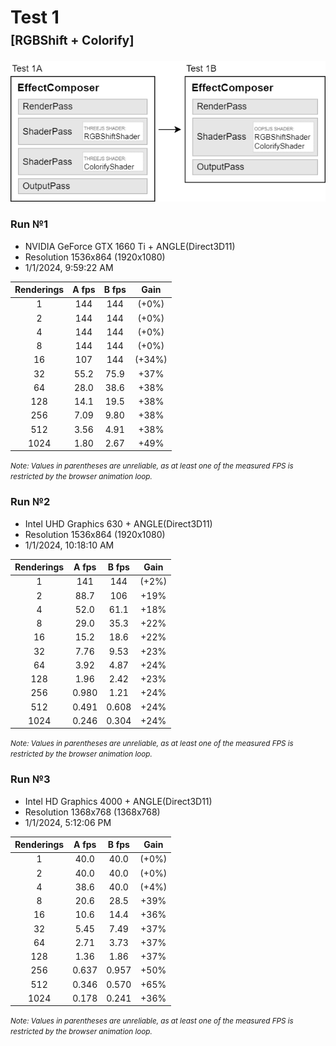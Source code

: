 # Test 1<br><small><small>[RGBShift + Colorify]</small></small>

<img src="test-1.png">

### Run №1

* NVIDIA GeForce GTX 1660 Ti + ANGLE(Direct3D11)
* Resolution 1536x864 (1920x1080)
* 1/1/2024, 9:59:22 AM

| Renderings | A fps | B fps | Gain |
| :-: | :-: | :-: | :-: |
| 1 | 144 | 144 | (+0%) |
| 2 | 144 | 144 | (+0%) |
| 4 | 144 | 144 | (+0%) |
| 8 | 144 | 144 | (+0%) |
| 16 | 107 | 144 | (+34%) |
| 32 | 55.2 | 75.9 | +37% |
| 64 | 28.0 | 38.6 | +38% |
| 128 | 14.1 | 19.5 | +38% |
| 256 | 7.09 | 9.80 | +38% |
| 512 | 3.56 | 4.91 | +38% |
| 1024 | 1.80 | 2.67 | +49% |

<small>*Note: Values in parentheses are unreliable, as at least
one of the measured FPS is restricted by the browser animation loop.*</small>




### Run №2

* Intel UHD Graphics 630 + ANGLE(Direct3D11)
* Resolution 1536x864 (1920x1080)
* 1/1/2024, 10:18:10 AM

| Renderings | A fps | B fps | Gain |
| :-: | :-: | :-: | :-: |
| 1 | 141 | 144 | (+2%) |
| 2 | 88.7 | 106 | +19% |
| 4 | 52.0 | 61.1 | +18% |
| 8 | 29.0 | 35.3 | +22% |
| 16 | 15.2 | 18.6 | +22% |
| 32 | 7.76 | 9.53 | +23% |
| 64 | 3.92 | 4.87 | +24% |
| 128 | 1.96 | 2.42 | +23% |
| 256 | 0.980 | 1.21 | +24% |
| 512 | 0.491 | 0.608 | +24% |
| 1024 | 0.246 | 0.304 | +24% |

<small>*Note: Values in parentheses are unreliable, as at least
one of the measured FPS is restricted by the browser animation loop.*</small>




### Run №3

* Intel HD Graphics 4000 + ANGLE(Direct3D11)
* Resolution 1368x768 (1368x768)
* 1/1/2024, 5:12:06 PM

| Renderings | A fps | B fps | Gain |
| :-: | :-: | :-: | :-: |
| 1 | 40.0 | 40.0 | (+0%) |
| 2 | 40.0 | 40.0 | (+0%) |
| 4 | 38.6 | 40.0 | (+4%) |
| 8 | 20.6 | 28.5 | +39% |
| 16 | 10.6 | 14.4 | +36% |
| 32 | 5.45 | 7.49 | +37% |
| 64 | 2.71 | 3.73 | +37% |
| 128 | 1.36 | 1.86 | +37% |
| 256 | 0.637 | 0.957 | +50% |
| 512 | 0.346 | 0.570 | +65% |
| 1024 | 0.178 | 0.241 | +36% |

<small>*Note: Values in parentheses are unreliable, as at least
one of the measured FPS is restricted by the browser animation loop.*</small>
